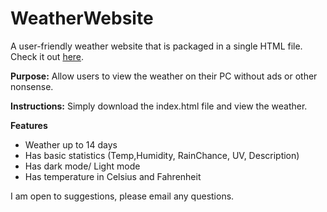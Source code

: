 # WeatherWebsite
A user-friendly weather website that is packaged in a single HTML file.
Check it out [here](https://buildsgordon.github.io/WeatherWebsite/Index.html).

**Purpose:** Allow users to view the weather on their PC without ads or other nonsense.

**Instructions:** Simply download the index.html file and view the weather.

**Features**
- Weather up to 14 days
- Has basic statistics (Temp,Humidity, RainChance, UV, Description)
- Has dark mode/ Light mode
- Has temperature in Celsius and Fahrenheit

I am open to suggestions, please email any questions.
